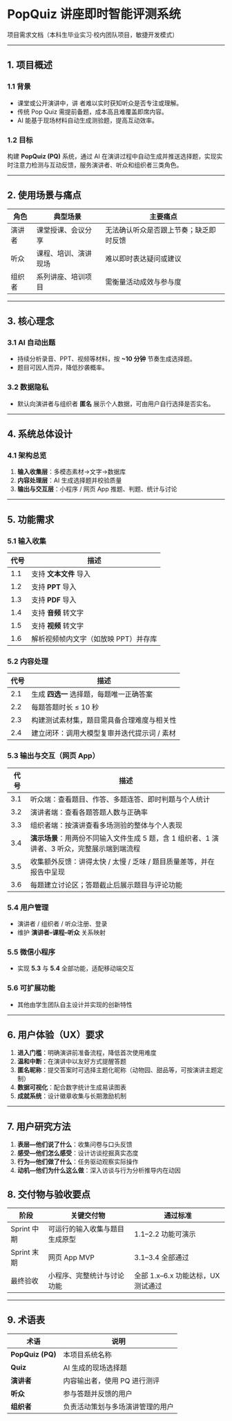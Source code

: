 # PopQuiz 讲座即时智能评测系统

项目需求文档（本科生毕业实习·校内团队项目，敏捷开发模式）

---

## 1. 项目概述

### 1.1 背景

* 课堂或公开演讲中，讲 者难以实时获知听众是否专注或理解。
* 传统 Pop Quiz 需提前备题，成本高且难覆盖即席内容。
* AI 能基于现场材料自动生成测验题，提高互动效率。

### 1.2 目标

构建 **PopQuiz (PQ)** 系统，通过 AI 在演讲过程中自动生成并推送选择题，实现实时注意力检测与互动反馈，服务演讲者、听众和组织者三类角色。

---

## 2. 使用场景与痛点

| 角色   | 典型场景             | 主要痛点                               |
| ------ | -------------------- | -------------------------------------- |
| 演讲者 | 课堂授课、会议分享   | 无法确认听众是否跟上节奏；缺乏即时反馈 |
| 听众   | 课程、培训、演讲现场 | 难以即时表达疑问或建议                 |
| 组织者 | 系列讲座、培训项目   | 需衡量活动成效与参与度                 |

---

## 3. 核心理念

### 3.1 AI 自动出题

* 持续分析录音、PPT、视频等材料，按 **\~10 分钟** 节奏生成选择题。
* 题目可因人而异，降低抄袭概率。

### 3.2 数据隐私

* 默认向演讲者与组织者 **匿名** 展示个人数据，可由用户自行选择是否实名。

---

## 4. 系统总体设计

### 4.1 架构总览

1. **输入收集层**：多模态素材→文字→数据库
2. **内容处理层**：AI 生成选择题并校验质量
3. **输出与交互层**：小程序 / 网页 App 推题、判题、统计与讨论

---

## 5. 功能需求

### 5.1 输入收集

| 代号 | 描述                                 |
| ---- | ------------------------------------ |
| 1.1  | 支持 **文本文件** 导入               |
| 1.2  | 支持 **PPT** 导入                    |
| 1.3  | 支持 **PDF** 导入                    |
| 1.4  | 支持 **音频** 转文字                 |
| 1.5  | 支持 **视频** 转文字                 |
| 1.6  | 解析视频帧内文字（如放映 PPT）并存库 |

### 5.2 内容处理

| 代号 | 描述                                        |
| ---- | ------------------------------------------- |
| 2.1  | 生成 **四选一** 选择题，每题唯一正确答案    |
| 2.2  | 每题答题时长 ≤ 10 秒                        |
| 2.3  | 构建测试素材集，题目需具备合理难度与相关性  |
| 2.4  | 建立闭环：调用大模型复审并迭代提示词 / 素材 |

### 5.3 输出与交互（网页 App）

| 代号 | 描述                                                                                         |
| ---- | -------------------------------------------------------------------------------------------- |
| 3.1  | 听众端：查看题目、作答、多题连答、即时判题与个人统计                                         |
| 3.2  | 演讲者端：查看各题答题人数与正确率                                                           |
| 3.3  | 组织者端：按演讲查看多场测验的整体与个人表现                                                 |
| 3.4  | **演示场景**：用两份不同输入文件生成 5 题，含 1 组织者、1 演讲者、3 听众，完整展示端到端流程 |
| 3.5  | 收集额外反馈：讲得太快 / 太慢 / 乏味 / 题目质量差等，并在报告中呈现                          |
| 3.6  | 每题建立讨论区；答题截止后展示题目与评论功能                                                 |

### 5.4 用户管理

* 演讲者 / 组织者 / 听众注册、登录
* 维护 **演讲者–课程–听众** 关系映射

### 5.5 微信小程序

* 实现 **5.3** 与 **5.4** 全部功能，适配移动端交互

### 5.6 可扩展功能

* 其他由学生团队自主设计并实现的创新特性

---

## 6. 用户体验（UX）要求

1. **进入门槛**：明确演讲前准备流程，降低首次使用难度
2. **温和中断**：在演讲中以友好方式提醒答题
3. **匿名昵称**：提交答案时可选择主题化昵称（动物园、甜品等，可按演讲主题定制）
4. **数据可视化**：配合数字统计生成易读图表
5. **成就系统**：设计徽章收集与长期激励机制

---

## 7. 用户研究方法

1. **表层—他们说了什么**：收集问卷与口头反馈
2. **感受—他们怎么感受**：设计访谈挖掘真实态度
3. **行为—他们做了什么**：任务驱动观察实际操作
4. **动机—他们为什么这么做**：深入访谈与行为分析推导内在动因

## 8. 交付物与验收要点

| 阶段        | 关键交付物                     | 通过标准                           |
| ----------- | ------------------------------ | ---------------------------------- |
| Sprint 中期 | 可运行的输入收集与题目生成原型 | 1.1–2.2 功能可演示                 |
| Sprint 末期 | 网页 App MVP                   | 3.1–3.4 全部通过                   |
| 最终验收    | 小程序、完整统计与讨论功能     | 全部 1.x–6.x 功能达标，UX 测试通过 |
    
---

## 9. 术语表

| 术语             | 说明                             |
| ---------------- | -------------------------------- |
| **PopQuiz (PQ)** | 本项目系统名称                   |
| **Quiz**         | AI 生成的现场选择题              |
| **演讲者**       | 内容输出者，使用 PQ 进行测评     |
| **听众**         | 参与答题并反馈的用户             |
| **组织者**       | 负责活动策划与多场演讲管理的用户 |
